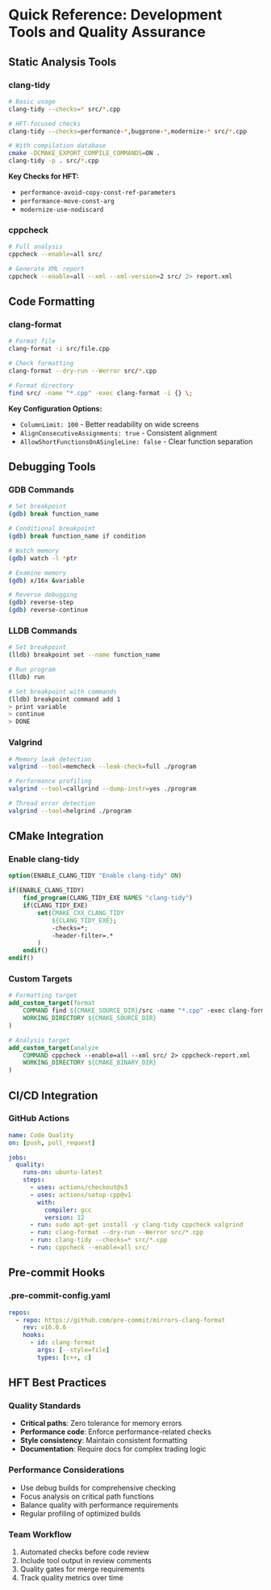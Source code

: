 # Quick Reference: Development Tools and Quality Assurance

## Static Analysis Tools

### clang-tidy
```bash
# Basic usage
clang-tidy --checks=* src/*.cpp

# HFT-focused checks
clang-tidy --checks=performance-*,bugprone-*,modernize-* src/*.cpp

# With compilation database
cmake -DCMAKE_EXPORT_COMPILE_COMMANDS=ON .
clang-tidy -p . src/*.cpp
```

**Key Checks for HFT:**
- `performance-avoid-copy-const-ref-parameters`
- `performance-move-const-arg`
- `modernize-use-nodiscard`

### cppcheck
```bash
# Full analysis
cppcheck --enable=all src/

# Generate XML report
cppcheck --enable=all --xml --xml-version=2 src/ 2> report.xml
```

## Code Formatting

### clang-format
```bash
# Format file
clang-format -i src/file.cpp

# Check formatting
clang-format --dry-run --Werror src/*.cpp

# Format directory
find src/ -name "*.cpp" -exec clang-format -i {} \;
```

**Key Configuration Options:**
- `ColumnLimit: 100` - Better readability on wide screens
- `AlignConsecutiveAssignments: true` - Consistent alignment
- `AllowShortFunctionsOnASingleLine: false` - Clear function separation

## Debugging Tools

### GDB Commands
```bash
# Set breakpoint
(gdb) break function_name

# Conditional breakpoint
(gdb) break function_name if condition

# Watch memory
(gdb) watch -l *ptr

# Examine memory
(gdb) x/16x &variable

# Reverse debugging
(gdb) reverse-step
(gdb) reverse-continue
```

### LLDB Commands
```bash
# Set breakpoint
(lldb) breakpoint set --name function_name

# Run program
(lldb) run

# Set breakpoint with commands
(lldb) breakpoint command add 1
> print variable
> continue
> DONE
```

### Valgrind
```bash
# Memory leak detection
valgrind --tool=memcheck --leak-check=full ./program

# Performance profiling
valgrind --tool=callgrind --dump-instr=yes ./program

# Thread error detection
valgrind --tool=helgrind ./program
```

## CMake Integration

### Enable clang-tidy
```cmake
option(ENABLE_CLANG_TIDY "Enable clang-tidy" ON)

if(ENABLE_CLANG_TIDY)
    find_program(CLANG_TIDY_EXE NAMES "clang-tidy")
    if(CLANG_TIDY_EXE)
        set(CMAKE_CXX_CLANG_TIDY 
            ${CLANG_TIDY_EXE};
            -checks=*;
            -header-filter=.*
        )
    endif()
endif()
```

### Custom Targets
```cmake
# Formatting target
add_custom_target(format
    COMMAND find ${CMAKE_SOURCE_DIR}/src -name "*.cpp" -exec clang-format -i {} \;
    WORKING_DIRECTORY ${CMAKE_SOURCE_DIR}
)

# Analysis target
add_custom_target(analyze
    COMMAND cppcheck --enable=all --xml src/ 2> cppcheck-report.xml
    WORKING_DIRECTORY ${CMAKE_BINARY_DIR}
)
```

## CI/CD Integration

### GitHub Actions
```yaml
name: Code Quality
on: [push, pull_request]

jobs:
  quality:
    runs-on: ubuntu-latest
    steps:
      - uses: actions/checkout@v3
      - uses: actions/setup-cpp@v1
        with:
          compiler: gcc
          version: 12
      - run: sudo apt-get install -y clang-tidy cppcheck valgrind
      - run: clang-format --dry-run --Werror src/*.cpp
      - run: clang-tidy --checks=* src/*.cpp
      - run: cppcheck --enable=all src/
```

## Pre-commit Hooks

### .pre-commit-config.yaml
```yaml
repos:
  - repo: https://github.com/pre-commit/mirrors-clang-format
    rev: v16.0.6
    hooks:
      - id: clang-format
        args: [--style=file]
        types: [c++, c]
```

## HFT Best Practices

### Quality Standards
- **Critical paths**: Zero tolerance for memory errors
- **Performance code**: Enforce performance-related checks
- **Style consistency**: Maintain consistent formatting
- **Documentation**: Require docs for complex trading logic

### Performance Considerations
- Use debug builds for comprehensive checking
- Focus analysis on critical path functions
- Balance quality with performance requirements
- Regular profiling of optimized builds

### Team Workflow
1. Automated checks before code review
2. Include tool output in review comments
3. Quality gates for merge requirements
4. Track quality metrics over time

